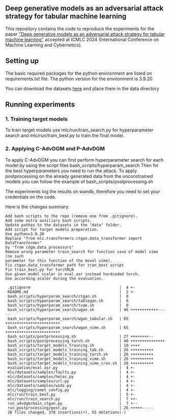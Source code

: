 
## Deep generative models as an adversarial attack strategy for tabular machine learning

This repository contains the code to reproduce the experiments for the paper ["Deep generative models as an adversarial attack strategy for tabular machine learning"](https://arxiv.org/abs/2409.12642) accepted at ICMLC 2024 (International Conference on Machine Learning and Cybernetics). 


## Setting up

The basic required packages for the python environment are listed on requirements.txt file. The python version for the environment is 3.9.20

You can download the datasets [here](https://figshare.com/articles/dataset/The_data_for_ICMLC_2024_paper_Deep_generative_models_as_an_adversarial_attack_strategy_for_tabular_machine_learning_/27241575?file=49831404) and place them in the data directory


## Running experiments

### 1. Training target models
To train target models use mlc/run/train_search.py for hyperparameter search and mlc/run/train_best.py to train the final model. 

### 2. Applying C-AdvDGM and P-AdvDGM

To apply C-AdvDGM you can first perform hyperparameter search for each model by using the script files bash_scripts/hyperparam_search
Then for the best hyperparameters you need to run the attack. 
To apply postprocessing on the already generated data from the unconstrained models you can follow the example of bash_scripts/postprocessing.sh

The experiments log the results on wandb, therefore you need to set your credentials on the code.


Here is the changes summary:

    Add bash scripts to the repo (remove one from .gitignore).
    Add some extra auxiliary bash scripts.
    Update pathes to the datasets in the "data" folder.
    Add script for target models preparation.
    Use python=3.9.20
    Replace "from mlc.transformers.ctgan.data_transformer import DataTransformer"
    by "from cdgm.data_processors"
    Remove wrong parameter train_search for function save of model vime (no such
    parameter for this function of the movel vime).
    Fix ctgan.data_transformer path for tran_best script
    Fix train_best.py for torchRLN
    Use given model scaler in eval_asr instead hardcoded torch.
    Use according scaler during the evaluation.

```
 .gitignore                                       |  4 +-
 README.md                                        |  2 +-
 bash_scripts/hyperparam_search/ctgan.sh          |  0
 bash_scripts/hyperparam_search/tablegan.sh       |  0
 bash_scripts/hyperparam_search/tvae.sh           |  0
 bash_scripts/hyperparam_search/wgan.sh           | 46 ++++++++++++-----
 bash_scripts/hyperparam_search/wgan_tabular.sh   | 65 ++++++++++++++++++++++++
 bash_scripts/hyperparam_search/wgan_vime.sh      | 65 ++++++++++++++++++++++++
 bash_scripts/postprocessing.sh                   | 27 ++++++++--
 bash_scripts/postprocessing_torch.sh             | 40 +++++++++++++++
 bash_scripts/target_models_training.sh           | 10 ++++
 bash_scripts/target_models_training_tab.sh       | 26 ++++++++++
 bash_scripts/target_models_training_torch.sh     | 26 ++++++++++
 bash_scripts/target_models_training_vime.sh      | 26 ++++++++++
 bash_scripts/target_models_training_vime_crun.sh | 26 ++++++++++
 evaluation/eval_asr.py                           |  4 +-
 mlc/datasets/samples/faults.py                   |  4 +-
 mlc/datasets/samples/heloc.py                    |  4 +-
 mlc/datasets/samples/url.py                      |  4 +-
 mlc/datasets/samples/wids.py                     |  4 +-
 mlc/logging/comet_config.py                      |  4 +-
 mlc/run/train_best.py                            |  5 +-
 mlc/run/train_search.py                          |  7 ++-
 run_advdgm/main_ctgan.py                         |  7 +--
 run_postprocessing/post.py                       | 26 +++++-----
 26 files changed, 378 insertions(+), 55 deletions(-)
```
